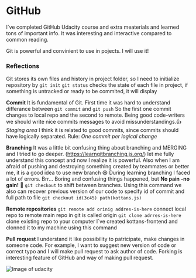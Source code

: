 # GitHub 

I`ve completed GitHub Udacity course and extra meaterials and learned tons of important info. It was interesting and interactive compared to common reading. 

Git is powerful and convinient to use in pojects. I will use it! 

### Reflections 

Git stores its own files and history in project folder, so I need to initialize repository by `git init`
`git status` checks the state of each file in project, if something is untracked or ready to be commited, it will display

**Commit**
It is fundamental of Git. First time it was hard to understand differance between `git commit` and `git push` 
So the first one commit changes to local repo and the second to remote.
Being good code-writers  we should write nice commits messages to avoid missunderstandings.:+1:
*Staging area* I think it is related to good commits, since commits should have logically separated. 
Rule: *One commit per logical change*

**Branching** 
It was a little bit confusing thing about branching and MERGING and I tried to go deeper. (https://learngitbranching.js.org/) let me
fully understand this concept and now I realize it is powerful. Also when I am afraid of pushing and destroying something created by teammates or better me, it is a good idea
to use new branch :laughing: 
During learning branching I faced a lot of errors. Brr... Boring and confusing things happened, but **No pain -no gain!** :muscle:
`git checkout` to shift between branches. Using this command we also can recover previous version of our code to specify id of commit and full path to file
`git checkout id(3c45) path(kottans.js)`

**Remote repositories**
`git remote add orinig addres-is-here` connect local repo to remote
 main repo in git is called origin 
 `git clone adrres-is-here` clone existing repo to your computer 
 I`ve created kottans-frontend and clonned it to my machine using this command 
 
 **Pull request**
 I understand it like possibility to patricipate, make changes in someone code. For example, I want to suggest new version of code or correct typo and I will make pull request to ask author of code.
 Forking is interesting feature of GitHub and way of making pull request. 
 
 ![Image of udacity](https://github.com/yulyasystem/kottans-frontend/blob/master/0%20gitHub/udacity-course-done.png)
 
 

